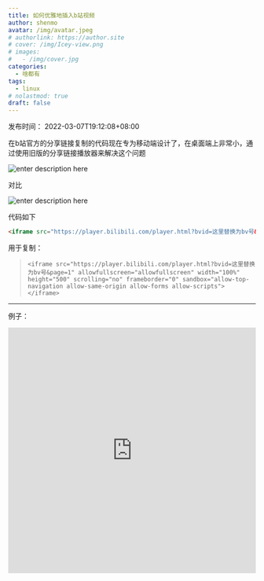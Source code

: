 ```yaml
---
title: 如何优雅地插入b站视频
author: shenmo
avatar: /img/avatar.jpeg
# authorlink: https://author.site
# cover: /img/Icey-view.png
# images:
#   - /img/cover.jpg
categories:
  - 啥都有
tags:
  - linux
# nolastmod: true
draft: false
---
```

发布时间： 2022-03-07T19:12:08+08:00

在b站官方的分享链接复制的代码现在专为移动端设计了，在桌面端上非常小，通过使用旧版的分享链接播放器来解决这个问题

<!--more-->


![enter description here](https://xiaoshujiang-shenmo.oss-accelerate.aliyuncs.com/小书匠/1646651681437.png)

对比

![enter description here](https://xiaoshujiang-shenmo.oss-accelerate.aliyuncs.com/小书匠/1646651694175.png)

代码如下
```html
<iframe src="https://player.bilibili.com/player.html?bvid=这里替换为bv号&page=1" allowfullscreen="allowfullscreen" width="100%" height="500" scrolling="no" frameborder="0" sandbox="allow-top-navigation allow-same-origin allow-forms allow-scripts"></iframe>

```

用于复制：
> `<iframe src="https://player.bilibili.com/player.html?bvid=这里替换为bv号&page=1" allowfullscreen="allowfullscreen" width="100%" height="500" scrolling="no" frameborder="0" sandbox="allow-top-navigation allow-same-origin allow-forms allow-scripts"></iframe>`

--------

例子：

<iframe src="https://player.bilibili.com/player.html?bvid=BV1iL4y1x739&page=1" allowfullscreen="allowfullscreen" width="100%" height="500" scrolling="no" frameborder="0" sandbox="allow-top-navigation allow-same-origin allow-forms allow-scripts"></iframe>